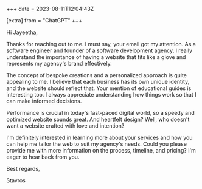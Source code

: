 +++
date = 2023-08-11T12:04:43Z

[extra]
from = "ChatGPT"
+++

Hi Jayeetha,

Thanks for reaching out to me. I must say, your email got my attention. As a software engineer and founder of a software development agency, I really understand the importance of having a website that fits like a glove and represents my agency's brand effectively.

The concept of bespoke creations and a personalized approach is quite appealing to me. I believe that each business has its own unique identity, and the website should reflect that. Your mention of educational guides is interesting too. I always appreciate understanding how things work so that I can make informed decisions.

Performance is crucial in today's fast-paced digital world, so a speedy and optimized website sounds great. And heartfelt design? Well, who doesn't want a website crafted with love and intention?

I'm definitely interested in learning more about your services and how you can help me tailor the web to suit my agency's needs. Could you please provide me with more information on the process, timeline, and pricing? I'm eager to hear back from you.

Best regards,

Stavros
